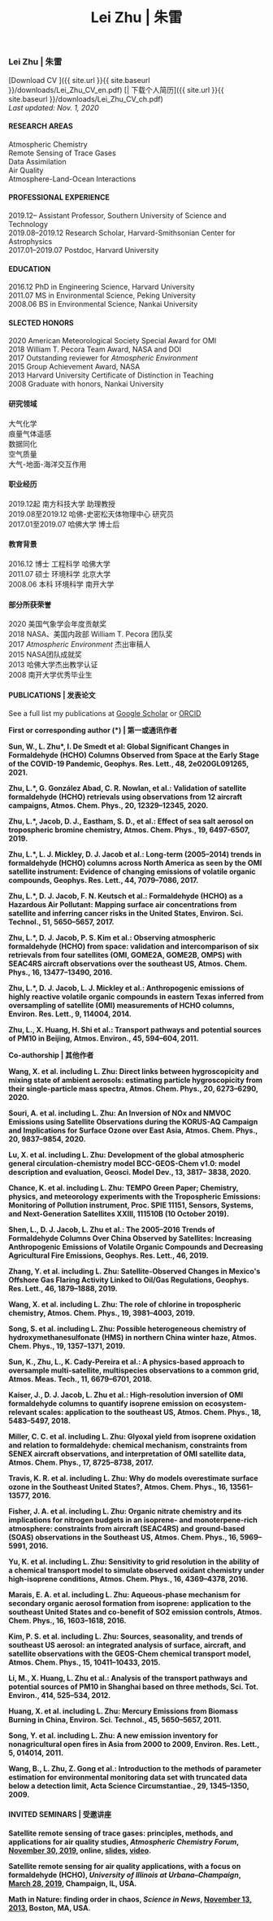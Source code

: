 ﻿---
title: "Lei Zhu | 朱雷"
layout: gridlay
excerpt: "Lei Zhu"
sitemap: false
permalink: /zhu/
---

### <b>Lei Zhu | 朱雷</b>
[Download CV ]({{ site.url }}{{ site.baseurl }}/downloads/Lei_Zhu_CV_en.pdf)
[| 下载个人简历]({{ site.url }}{{ site.baseurl }}/downloads/Lei_Zhu_CV_ch.pdf)  
*Last updated: Nov. 1, 2020*  

<div class="row">

<div class="col-sm-7 clearfix">

#### <b>RESEARCH AREAS</b>  

Atmospheric Chemistry  
Remote Sensing of Trace Gases  
Data Assimilation  
Air Quality  
Atmosphere-Land-Ocean Interactions

#### <b>PROFESSIONAL EXPERIENCE</b>

2019.12– Assistant Professor, Southern University of Science and Technology  
2019.08–2019.12 Research Scholar, Harvard-Smithsonian Center for Astrophysics  
2017.01–2019.07 Postdoc, Harvard University

#### <b>EDUCATION</b>

2016.12 PhD in Engineering Science, Harvard University  
2011.07 MS in Environmental Science, Peking University  
2008.06 BS in Environmental Science, Nankai University

#### <b>SLECTED HONORS</b>

2020 American Meteorological Society Special Award for OMI  
2018 William T. Pecora Team Award, NASA and DOI  
2017 Outstanding reviewer for <i>Atmospheric Environment</i>  
2015 Group Achievement Award, NASA  
2013 Harvard University Certificate of Distinction in Teaching  
2008 Graduate with honors, Nankai University

</div>

<div class="col-sm-5 clearfix">

####  <b>研究领域</b>
大气化学  
痕量气体遥感  
数据同化  
空气质量  
大气-地面-海洋交互作用

#### <b>职业经历</b>

2019.12起 南方科技大学 助理教授  
2019.08至2019.12 哈佛-史密松天体物理中心 研究员  
2017.01至2019.07 哈佛大学 博士后  

#### <b>教育背景</b>

2016.12 博士 工程科学 哈佛大学  
2011.07 硕士 环境科学 北京大学  
2008.06 本科 环境科学 南开大学  

#### <b>部分所获荣誉</b>

2020 美国气象学会年度贡献奖  
2018 NASA、美国内政部 William T. Pecora 团队奖  
2017 <i>Atmospheric Environment</i> 杰出审稿人  
2015 NASA团队成就奖  
2013 哈佛大学杰出教学认证  
2008 南开大学优秀毕业生

</div>
</div>

<div class="row">
<div class="col-sm-12 clearfix">

#### <b>PUBLICATIONS | 发表论文</b>

See a full list my publications at [Google Scholar](https://scholar.google.com/citations?user=cJCsQjoAAAAJ&hl) or [ORCID](https://orcid.org/0000-0002-3919-3095)

<b>First or corresponding author (*) | 第一或通讯作者

Sun, W., L. Zhu*, I. De Smedt et al: Global Significant Changes in Formaldehyde (HCHO) Columns Observed from Space at the Early Stage of the COVID-19 Pandemic, Geophys. Res. Lett., 48, 2e020GL091265, 2021.

Zhu, L.*, G. González Abad, C. R. Nowlan, et al.: Validation of satellite formaldehyde (HCHO) retrievals using observations from 12 aircraft campaigns, Atmos. Chem. Phys., 20, 12329–12345, 2020.

Zhu, L.*, Jacob, D. J., Eastham, S. D., et al.: Effect of sea salt aerosol on tropospheric bromine chemistry, Atmos. Chem. Phys., 19, 6497-6507, 2019.

Zhu, L.*, L. J. Mickley, D. J. Jacob et al.: Long-term (2005–2014) trends in formaldehyde (HCHO) columns across North America as seen by the OMI satellite instrument: Evidence of changing emissions of volatile organic compounds, Geophys. Res. Lett., 44, 7079–7086, 2017.

Zhu, L.*, D. J. Jacob, F. N. Keutsch et al.: Formaldehyde (HCHO) as a Hazardous Air Pollutant: Mapping surface air concentrations from satellite and inferring cancer risks in the United States, Environ. Sci. Technol., 51, 5650–5657, 2017.

Zhu, L.*, D. J. Jacob, P. S. Kim et al.: Observing atmospheric formaldehyde (HCHO) from space: validation and intercomparison of six retrievals from four satellites (OMI, GOME2A, GOME2B, OMPS) with SEAC4RS aircraft observations over the southeast US, Atmos. Chem. Phys., 16, 13477–13490, 2016.

Zhu, L.*, D. J. Jacob, L. J. Mickley et al.: Anthropogenic emissions of highly reactive volatile organic compounds in eastern Texas inferred from oversampling of satellite (OMI) measurements of HCHO columns, Environ. Res. Lett., 9, 114004, 2014.

Zhu, L., X. Huang, H. Shi et al.: Transport pathways and potential sources of PM10 in Beijing, Atmos. Environ., 45, 594–604, 2011.

<b>Co-authorship | 其他作者

Wang, X. et al. including L. Zhu: Direct links between hygroscopicity and mixing state of ambient aerosols: estimating particle hygroscopicity from their single-particle mass spectra, Atmos. Chem. Phys., 20, 6273–6290, 2020. 

Souri, A. et al. including L. Zhu: An Inversion of NOx and NMVOC Emissions using Satellite Observations during the KORUS-AQ Campaign and Implications for Surface Ozone over East Asia, Atmos. Chem. Phys., 20, 9837–9854, 2020. 

Lu, X. et al. including L. Zhu: Development of the global atmospheric general circulation-chemistry model BCC-GEOS-Chem v1.0: model description and evaluation, Geosci. Model Dev., 13, 3817– 3838, 2020.

Chance, K. et al. including L. Zhu: TEMPO Green Paper; Chemistry, physics, and meteorology experiments with the Tropospheric Emissions: Monitoring of Pollution instrument, Proc. SPIE 11151, Sensors, Systems, and Next-Generation Satellites XXIII, 111510B (10 October 2019).

Shen, L., D. J. Jacob, L. Zhu et al.: The 2005–2016 Trends of Formaldehyde Columns Over China Observed by Satellites: Increasing Anthropogenic Emissions of Volatile Organic Compounds and Decreasing Agricultural Fire Emissions, Geophys. Res. Lett., 46, 2019.

Zhang, Y. et al. including L. Zhu: Satellite-Observed Changes in Mexico's Offshore Gas Flaring Activity Linked to Oil/Gas Regulations, Geophys. Res. Lett., 46, 1879–1888, 2019.

Wang, X. et al. including L. Zhu: The role of chlorine in tropospheric chemistry, Atmos. Chem. Phys., 19, 3981–4003, 2019.

Song, S. et al. including L. Zhu: Possible heterogeneous chemistry of hydroxymethanesulfonate (HMS) in northern China winter haze, Atmos. Chem. Phys., 19, 1357–1371, 2019.

Sun, K., Zhu, L., K. Cady-Pereira et al.: A physics-based approach to oversample multi-satellite, multispecies observations to a common grid, Atmos. Meas. Tech., 11, 6679–6701, 2018.

Kaiser, J., D. J. Jacob, L. Zhu et al.: High-resolution inversion of OMI formaldehyde columns to quantify isoprene emission on ecosystem-relevant scales: application to the southeast US, Atmos. Chem. Phys., 18, 5483–5497, 2018.

Miller, C. C. et al. including L. Zhu: Glyoxal yield from isoprene oxidation and relation to formaldehyde: chemical mechanism, constraints from SENEX aircraft observations, and interpretation of OMI satellite data, Atmos. Chem. Phys., 17, 8725–8738, 2017. 

Travis, K. R. et al. including L. Zhu: Why do models overestimate surface ozone in the Southeast United States?, Atmos. Chem. Phys., 16, 13561–13577, 2016.

Fisher, J. A. et al. including L. Zhu: Organic nitrate chemistry and its implications for nitrogen budgets in an isoprene- and monoterpene-rich atmosphere: constraints from aircraft (SEAC4RS) and ground-based (SOAS) observations in the Southeast US, Atmos. Chem. Phys., 16, 5969–5991, 2016.

Yu, K. et al. including L. Zhu: Sensitivity to grid resolution in the ability of a chemical transport model to simulate observed oxidant chemistry under high-isoprene conditions, Atmos. Chem. Phys., 16, 4369–4378, 2016.

Marais, E. A. et al. including L. Zhu: Aqueous-phase mechanism for secondary organic aerosol formation from isoprene: application to the southeast United States and co-benefit of SO2 emission controls, Atmos. Chem. Phys., 16, 1603–1618, 2016.

Kim, P. S. et al. including L. Zhu: Sources, seasonality, and trends of southeast US aerosol: an integrated analysis of surface, aircraft, and satellite observations with the GEOS-Chem chemical transport model, Atmos. Chem. Phys., 15, 10411–10433, 2015.

Li, M., X. Huang, L. Zhu et al.: Analysis of the transport pathways and potential sources of PM10 in Shanghai based on three methods, Sci. Tot. Environ., 414, 525–534, 2012.

Huang, X. et al. including L. Zhu: Mercury Emissions from Biomass Burning in China, Environ. Sci. Technol., 45, 5650–5657, 2011. 

Song, Y. et al. including L. Zhu: A new emission inventory for nonagricultural open fires in Asia from 2000 to 2009, Environ. Res. Lett., 5, 014014, 2011.

Wang, B., L. Zhu, Z. Gong et al.: Introduction to the methods of parameter estimation for environmental monitoring data set with truncated data below a detection limit, Acta Science Circumstantiae., 29, 1345–1350, 2009.

</div>
</div>

<div class="row">
<div class="col-sm-12 clearfix">

#### <b>INVITED SEMINARS | 受邀讲座</b>

Satellite remote sensing of trace gases: principles, methods, and applications for air quality studies, <i>Atmospheric Chemistry Forum</i>, <u>November 30, 2019</u>, online, [slides](https://app.box.com/s/8oa37qyp4ax9bbeqk6ylq36v8rynmurb), [video](https://drive.google.com/file/d/1LdokMmfHXWG-tDpVzMeca0aVp-AcCjSR/view?usp=sharing).

Satellite remote sensing for air quality applications, with a focus on formaldehyde (HCHO), <i>University of Illinois at Urbana–Champaign</i>, <u>March 28, 2019</u>, Champaign, IL, USA.

Math in Nature: finding order in chaos, <i>Science in News</i>, <u>November 13, 2013</u>, Boston, MA, USA.

</div>
</div>
